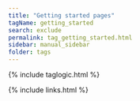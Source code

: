 ```yaml
---
title: "Getting started pages"
tagName: getting_started
search: exclude
permalink: tag_getting_started.html
sidebar: manual_sidebar
folder: tags
---
```

{% include taglogic.html %}

{% include links.html %}
